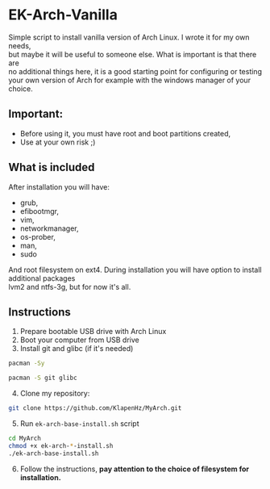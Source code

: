# EK-Arch-Vanilla
Simple script to install vanilla version of Arch Linux. I wrote it for my own needs,  
but maybe it will be useful to someone else. What is important is that there are  
no additional things here, it is a good starting point for configuring or testing  
your own version of Arch for example with the windows manager of your choice.

## Important:
- Before using it, you must have root and boot partitions created,
- Use at your own risk ;)

## What is included
After installation you will have:
- grub, 
- efibootmgr, 
- vim, 
- networkmanager, 
- os-prober, 
- man, 
- sudo

And root filesystem on ext4.
During installation you will have option to install additional packages  
lvm2 and ntfs-3g, but for now it's all.

## Instructions
1. Prepare bootable USB drive with Arch Linux
2. Boot your computer from USB drive
3. Install git and glibc (if it's needed)
```bash
pacman -Sy
```
```bash
pacman -S git glibc
```
4. Clone my repository:
```bash
git clone https://github.com/KlapenHz/MyArch.git
```
5. Run `ek-arch-base-install.sh` script
```bash
cd MyArch
chmod +x ek-arch-*-install.sh
./ek-arch-base-install.sh
```
6. Follow the instructions, **pay attention to the choice of filesystem for installation.**
